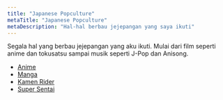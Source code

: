 ```yaml
---
title: "Japanese Popculture"
metaTitle: "Japanese Popculture"
metaDescription: "Hal-hal berbau jejepangan yang saya ikuti"
---
```


Segala hal yang berbau jejepangan yang aku ikuti. Mulai dari film seperti anime dan tokusatsu sampai musik seperti J-Pop dan Anisong.

- [Anime](https://notebook.wahudamon.com/japanese-popculture/anime)
- [Manga](https://notebook.wahudamon.com/japanese-popculture/manga)
- [Kamen Rider](https://notebook.wahudamon.com/japanese-popculture/kamen-rider)
- [Super Sentai](https://notebook.wahudamon.com/japanese-popculture/super-sentai)